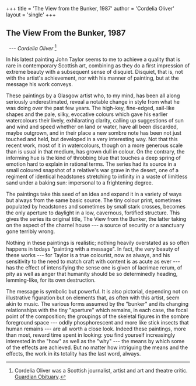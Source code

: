 +++
title = 'The View from the Bunker, 1987'
author = 'Cordelia Oliver'
layout = 'single'
+++
<article class="essay">
<h1>The View From the Bunker, 1987</h1>

&nbsp;&nbsp;--- *Cordelia Oliver* [^cordelia]

[^cordelia]: Cordelia Oliver was a Scottish journalist, artist and art and theatre critic. [Guardian Obituary](https://www.theguardian.com/artanddesign/2010/jan/26/cordelia-oliver-obituary).

In his latest painting John Taylor seems to me to achieve a quality that is rare in contemporary Scottish art, combining as they do a first impression of extreme beauty with a subsequent sense of disquiet. Disquiet, that is, not with the artist's achievement, nor with his manner of painting, but at the message his work conveys.

These paintings by a Glasgow artist who, to my mind, has been all along seriously underestimated, reveal a notable change in style from what he was doing over the past few years. The high-key, fine-edged, sail-like shapes and the pale, silky, evocative colours which gave his earlier watercolours their lively, exhilarating clarity, calling up suggestions of sun and wind and speed whether on land or water, have all been discarded, maybe outgrown, and in their place a new sombre note has been not just touched and held, but developed in a very interesting way. Not that this recent work, most of it in watercolours, though on a more generous scale than is usual in that medium, has grown dull in colour. On the contrary, the informing hue is the kind of throbbing blue that touches a deep spring of emotion hard to explain in rational terms. The series had its source in a  small coloured snapshot of a relative's war grave in the desert, one of a regiment of identical headstones stretching to infinity in a waste of limitless sand under a baking sun: impersonal to a frightening degree.

The paintings take this seed of an idea and expand it in a variety of ways but always from the same basic source. The tiny colour print, sometimes populated by headstones and sometimes by small stark crosses, becomes the only aperture to daylight in a low, cavernous, fortified structure. This gives the series its original title, The View from the Bunker, the latter taking on the aspect of the charnel house ---  a source of security or a sanctuary gone terribly wrong.

Nothing in these paintings is realistic; nothing heavily overstated as so often happens in todays "painting with a message". In fact, the very beauty of these works --- for Taylor is a true colourist, now as always, and his sensitivity to the need to match craft with content is as acute as ever --- has the effect of intensifying the sense one is given of lacrimae rerum, of pity as well as anger that humanity should be so determinedly heading, lemming-like, for its own destruction.

The message is symbolic but powerful. It is also pictorial, depending not on illustrative figuration but on elements that, as often with this artist, seem akin to music. The various forms assumed by the "bunker" and its changing relationships with the tiny "aperture" which remains, in each case, the focal point of the composition; the groupings of the skeletal figures in the sombre foreground space --- oddly phosphorescent and more like stick insects that human remains --- are all worth a close look. Indeed these paintings, more than most, reward time spent in looking: you find yourself increasingly interested in the "how" as well as the "why" --- the means by which some of the effects are achieved. But no matter how intriguing the means and the effects, the work in its totality has the last word, always.
</article>
